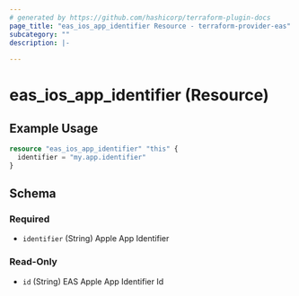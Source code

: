 ```yaml
---
# generated by https://github.com/hashicorp/terraform-plugin-docs
page_title: "eas_ios_app_identifier Resource - terraform-provider-eas"
subcategory: ""
description: |-
  
---
```


# eas_ios_app_identifier (Resource)



## Example Usage

```terraform
resource "eas_ios_app_identifier" "this" {
  identifier = "my.app.identifier"
}
```

<!-- schema generated by tfplugindocs -->
## Schema

### Required

- `identifier` (String) Apple App Identifier

### Read-Only

- `id` (String) EAS Apple App Identifier Id
